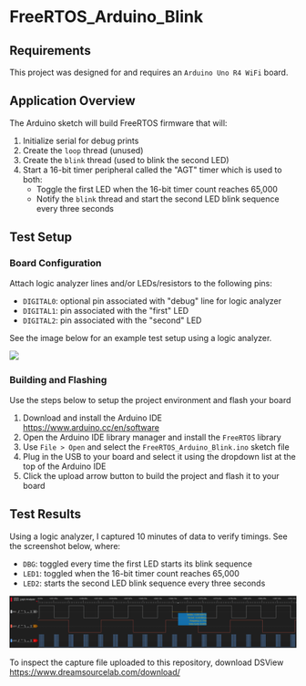 # FreeRTOS_Arduino_Blink

## Requirements
This project was designed for and requires an `Arduino Uno R4 WiFi` board. 

## Application Overview
The Arduino sketch will build FreeRTOS firmware that will:
1. Initialize serial for debug prints
2. Create the `loop` thread (unused)
3. Create the `blink` thread (used to blink the second LED) 
4. Start a 16-bit timer peripheral called the "AGT" timer which is used to both:
   - Toggle the first LED when the 16-bit timer count reaches 65,000
   - Notify the `blink` thread and start the second LED blink sequence every three seconds

## Test Setup
### Board Configuration
Attach logic analyzer lines and/or LEDs/resistors to the following pins:
- `DIGITAL0`: optional pin associated with "debug" line for logic analyzer
- `DIGITAL1`: pin associated with the "first" LED
- `DIGITAL2`: pin associated with the "second" LED

See the image below for an example test setup using a logic analyzer.

<img src="https://github.com/ccrubbo/FreeRTOS_Arduino_Blink/blob/main/Test%20Setup.jpg" width="50%">

### Building and Flashing
Use the steps below to setup the project environment and flash your board
1. Download and install the Arduino IDE https://www.arduino.cc/en/software
2. Open the Arduino IDE library manager and install the `FreeRTOS` library
3. Use `File > Open` and select the `FreeRTOS_Arduino_Blink.ino` sketch file
4. Plug in the USB to your board and select it using the dropdown list at the top of the Arduino IDE
5. Click the upload arrow button to build the project and flash it to your board


## Test Results
Using a logic analyzer, I captured 10 minutes of data to verify timings. See the screenshot below, where:
- `DBG`: toggled every time the first LED starts its blink sequence
- `LED1`: toggled when the 16-bit timer count reaches 65,000
- `LED2`: starts the second LED blink sequence every three seconds

![logic-analyzer-capture](https://github.com/ccrubbo/FreeRTOS_Arduino_Blink/blob/main/DSView_capture.png)

To inspect the capture file uploaded to this repository, download DSView https://www.dreamsourcelab.com/download/ 
